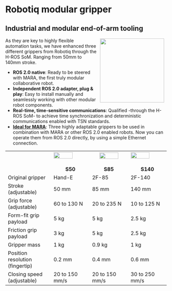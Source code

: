 # Robotiq modular gripper

## Industrial and modular end-of-arm tooling

<a href="http://www.acutronicrobotics.com"><img src="https://acutronicrobotics.com/products/modular-grippers/images-v2/v2_Robotiq_gripper_2-08.jpg.pagespeed.ce.2tQN4GJ5PS.jpg" align="right" hspace="8" vspace="2" width="200"></a>

As they are key to highly flexible automation tasks, we have enhanced three different grippers from Robotiq through the H-ROS SoM. Ranging from 50mm to 140mm stroke.

 - **ROS 2.0 native**: Ready to be steered with MARA, the first truly modular collaborative robot.
 - **Independent ROS 2.0 adapter, plug & play**:  Easy to install manually and seamlessly working with other modular robot components.
 - **Real-time, time-sensitive communications**: Qualified -through the H-ROS SoM- to achieve time synchronization and deterministic communications enabled with TSN standards.
 - [**Ideal for MARA**](https://acutronicrobotics.com/products/mara/): Three highly adaptable grippers to be used in combination with MARA or other ROS 2.0 enabled robots. Now you can operate them from ROS 2.0 directly, by using a simple Ethernet connection.



<table id="specs-table" style="width:100%">
   <tr id="table-header">
       <th style="width: 16.66%"></th>
       <td style="width: 16.66%"><img style="width: 75%; padding-bottom: 1rem;" src="https://acutronicrobotics.com/products/modular-grippers/images-v2/xModular_Gripers-09-1.png.pagespeed.ic.a_R_yG8mwh.webp" data-pagespeed-url-hash="3896914255" onload="pagespeed.CriticalImages.checkImageForCriticality(this);"></td>
       <th style="width: 16.66%"><img style="width: 75%; padding-bottom: 1rem;" src="https://acutronicrobotics.com/products/modular-grippers/images-v2/xModular_Gripers-09-2.png.pagespeed.ic.ajuwMJNajn.webp" data-pagespeed-url-hash="4191414176" onload="pagespeed.CriticalImages.checkImageForCriticality(this);"></th>
       <td style="width: 16.66%"><img style="width: 75%; padding-bottom: 1rem;" src="https://acutronicrobotics.com/products/modular-grippers/images-v2/xModular_Gripers-09-3.png.pagespeed.ic.059x3Em1eg.webp" data-pagespeed-url-hash="190946801" onload="pagespeed.CriticalImages.checkImageForCriticality(this);"></td>
   </tr>
   <tr>
       <td class="row-title"></td>
       <td><center><b>S50</b></center></td>
       <td><center><b>S85</b></center></td>
       <td><center><b>S140</b></center></td>
   </tr>
   <tr>
       <td class="row-title">Original gripper</td>
       <td>Hand-E</td>
       <td>2F-85</td>
       <td>2F-140</td>
   </tr>
   <tr>
       <td class="row-title">Stroke (adjustable)</td>
       <td>50 mm</td>
       <td>85 mm</td>
       <td>140 mm</td>
   </tr>
   <tr>
       <td class="row-title">Grip force (adjustable)</td>
       <td>60 to 130 N</td>
       <td>20 to 235 N </td>
       <td>10 to 125 N</td>
   </tr>
   <tr>
       <td class="row-title">Form-fit grip payload</td>
       <td>5 kg</td>
       <td>5 kg</td>
       <td>2.5 kg</td>
   </tr>
   <tr>
       <td class="row-title">Friction grip payload</td>
       <td>3 kg</td>
       <td>5 kg</td>
       <td>2.5 kg</td>
   </tr>
   <tr>
       <td class="row-title">Gripper mass</td>
       <td>1 kg</td>
       <td>0.9 kg</td>
       <td>1 kg</td>
   </tr>
   <tr>
       <td class="row-title">Position resolution (fingertip)</td>
       <td>0.2 mm</td>
       <td>0.4 mm</td>
       <td>0.6 mm</td>
   </tr>
   <tr>
       <td class="row-title">Closing speed (adjustable)</td>
       <td>20 to 150 mm/s</td>
       <td>20 to 150 mm/s</td>
       <td>30 to 250 mm/s</td>
   </tr>
</table>
